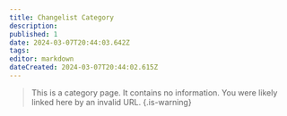 ```yaml
---
title: Changelist Category
description: 
published: 1
date: 2024-03-07T20:44:03.642Z
tags: 
editor: markdown
dateCreated: 2024-03-07T20:44:02.615Z
---
```


> This is a category page. It contains no information. You were likely linked here by an invalid URL.
{.is-warning}